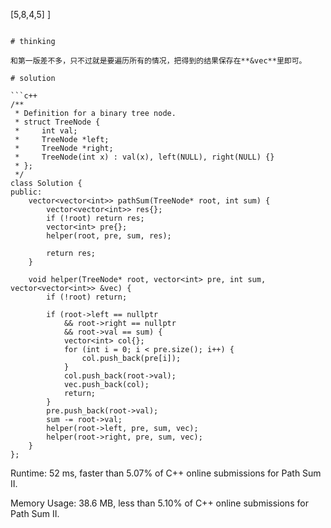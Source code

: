    [5,8,4,5]
]
```

# thinking

和第一版差不多，只不过就是要遍历所有的情况，把得到的结果保存在**&vec**里即可。

# solution

```c++
/**
 * Definition for a binary tree node.
 * struct TreeNode {
 *     int val;
 *     TreeNode *left;
 *     TreeNode *right;
 *     TreeNode(int x) : val(x), left(NULL), right(NULL) {}
 * };
 */
class Solution {
public:
    vector<vector<int>> pathSum(TreeNode* root, int sum) {
        vector<vector<int>> res{};
        if (!root) return res;
        vector<int> pre{};
        helper(root, pre, sum, res);
        
        return res;
    }
    
    void helper(TreeNode* root, vector<int> pre, int sum, vector<vector<int>> &vec) {
        if (!root) return;
        
        if (root->left == nullptr 
            && root->right == nullptr 
            && root->val == sum) {
            vector<int> col{};
            for (int i = 0; i < pre.size(); i++) {
                col.push_back(pre[i]);
            }
            col.push_back(root->val);
            vec.push_back(col);
            return;
        }
        pre.push_back(root->val);
        sum -= root->val;
        helper(root->left, pre, sum, vec);
        helper(root->right, pre, sum, vec);
    }
};
```

Runtime: 52 ms, faster than 5.07% of C++ online submissions for Path Sum II.

Memory Usage: 38.6 MB, less than 5.10% of C++ online submissions for Path Sum II.

